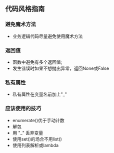 ## 代码风格指南

### 避免魔术方法
* 业务逻辑代码尽量避免使用魔术方法

### 返回值
* 函数中避免有多个返回值;
* 发生错误时如果不想抛出异常，返回None或False

### 私有属性
* 私有属性在变量名前加上"_"


### 应该使用的技巧
* enumerate()优于手动计数
* 解包
* 用 "_" 丢弃变量
* 使用set()的场合不用list()
* 使用列表解析或lambda

